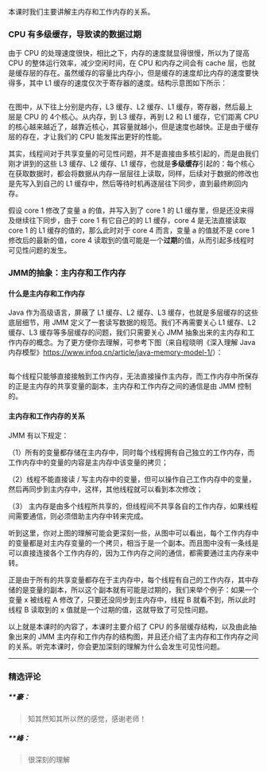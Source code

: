 <p data-nodeid="30509" class="">本课时我们主要讲解主内存和工作内存的关系。</p>
<h3 data-nodeid="30510">CPU 有多级缓存，导致读的数据过期</h3>
<p data-nodeid="30511">由于 CPU 的处理速度很快，相比之下，内存的速度就显得很慢，所以为了提高 CPU 的整体运行效率，减少空闲时间，在 CPU 和内存之间会有 cache 层，也就是缓存层的存在。虽然缓存的容量比内存小，但是缓存的速度却比内存的速度要快得多，其中 L1 缓存的速度仅次于寄存器的速度。结构示意图如下所示：</p>
<p data-nodeid="30512"><img src="https://s0.lgstatic.com/i/image3/M01/7A/05/Cgq2xl54fTKALhevAAB_l3axT_o532.png" alt="" data-nodeid="30533"></p>
<p data-nodeid="30513">在图中，从下往上分别是内存，L3 缓存、L2 缓存、L1 缓存，寄存器，然后最上层是 CPU 的 4个核心。从内存，到 L3 缓存，再到 L2 和 L1 缓存，它们距离 CPU 的核心越来越近了，越靠近核心，其容量就越小，但是速度也越快。正是由于缓存层的存在，才让我们的 CPU 能发挥出更好的性能。</p>
<p data-nodeid="30514">其实，线程间对于共享变量的可见性问题，并不是直接由多核引起的，而是由我们刚才讲到的这些 L3 缓存、L2 缓存、L1 缓存，也就是<strong data-nodeid="30540">多级缓存</strong>引起的：每个核心在获取数据时，都会将数据从内存一层层往上读取，同样，后续对于数据的修改也是先写入到自己的 L1 缓存中，然后等待时机再逐层往下同步，直到最终刷回内存。</p>
<p data-nodeid="30515">假设 core 1 修改了变量 a 的值，并写入到了 core 1 的 L1 缓存里，但是还没来得及继续往下同步，由于 core 1 有它自己的的 L1 缓存，core 4 是无法直接读取 core 1 的 L1 缓存的值的，那么此时对于 core 4 而言，变量 a 的值就不是 core 1 修改后的最新的值，core 4 读取到的值可能是一个<strong data-nodeid="30546">过期</strong>的值，从而引起多线程时可见性问题的发生。</p>
<h3 data-nodeid="30516">JMM的抽象：主内存和工作内存</h3>
<h4 data-nodeid="30517">什么是主内存和工作内存</h4>
<p data-nodeid="30985" class="te-preview-highlight">Java 作为高级语言，屏蔽了 L1 缓存、L2 缓存、L3 缓存，也就是多层缓存的这些底层细节，用&nbsp;JMM 定义了一套读写数据的规范。我们不再需要关心 L1 缓存、L2 缓存、L3 缓存等多层缓存的问题，我们只需要关心 JMM 抽象出来的主内存和工作内存的概念。为了更方便你去理解，可参考下图（来自程晓明《深入理解 Java 内存模型》<a href="https://www.infoq.cn/article/java-memory-model-1/" data-nodeid="30989">https://www.infoq.cn/article/java-memory-model-1/</a>）：</p>





<p data-nodeid="30519"><img src="https://s0.lgstatic.com/i/image3/M01/00/EF/Ciqah154fUGAS19LAAGap07f1AU762.png" alt="" data-nodeid="30551"></p>
<p data-nodeid="30520">每个线程只能够直接接触到工作内存，无法直接操作主内存，而工作内存中所保存的正是主内存的共享变量的副本，主内存和工作内存之间的通信是由 JMM 控制的。</p>
<h4 data-nodeid="30521">主内存和工作内存的关系</h4>
<p data-nodeid="30522">JMM 有以下规定：</p>
<p data-nodeid="30523">（1）所有的变量都存储在主内存中，同时每个线程拥有自己独立的工作内存，而工作内存中的变量的内容是主内存中该变量的拷贝；</p>
<p data-nodeid="30524">（2）线程不能直接读 / 写主内存中的变量，但可以操作自己工作内存中的变量，然后再同步到主内存中，这样，其他线程就可以看到本次修改；</p>
<p data-nodeid="30525">（3）&nbsp;主内存是由多个线程所共享的，但线程间不共享各自的工作内存，如果线程间需要通信，则必须借助主内存中转来完成。</p>
<p data-nodeid="30526">听到这里，你对上图的理解可能会更深刻一些，从图中可以看出，每个工作内存中的变量都是对主内存变量的一个拷贝，相当于是一个副本。而且图中没有一条线是可以直接连接各个工作内存的，因为工作内存之间的通信，都需要通过主内存来中转。</p>
<p data-nodeid="30527">正是由于所有的共享变量都存在于主内存中，每个线程有自己的工作内存，其中存储的是变量的副本，所以这个副本就有可能是过期的，我们来举个例子：如果一个变量 x 被线程 A 修改了，只要还没同步到主内存中，线程 B 就看不到，所以此时线程 B 读取到的 x 值就是一个过期的值，这就导致了可见性问题。</p>
<p data-nodeid="30528" class="">以上就是本课时的内容了，本课时主要介绍了 CPU 的多层缓存结构，以及由此抽象出来的 JMM&nbsp;主内存和工作内存的结构图，并且还介绍了主内存和工作内存之间的关系。听完本课时，你会更加深刻的理解为什么会发生可见性问题。</p>

---

### 精选评论

##### **豪：
> 知其然知其所以然的感觉，感谢老师！

##### **峰：
> 很深刻的理解


